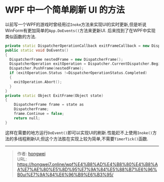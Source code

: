 # WPF 中一个简单刷新 UI 的方法




以前写一个WPF的游戏时曾经用过`Inoke`方法来实现UI的实时更新,但是听说WinForm有更加简单的`App.DoEvents()`方法来更新UI. 后来找到了在WPF中实现类似函数的方法.

```c++
private static DispatcherOperationCallback exitFrameCallback = new DispatcherOperationCallback(ExitFrame);
public static void DoEvents()
{
  DispatcherFrame nestedFrame = new DispatcherFrame();
  DispatcherOperation exitOperation = Dispatcher.CurrentDispatcher.BeginInvoke(DispatcherPriority.Background,exitFrameCallback, nestedFrame);
  Dispatcher.PushFrame(nestedFrame);
  if (exitOperation.Status !=DispatcherOperationStatus.Completed)
  {
    exitOperation.Abort();
  }
}
private static Object ExitFrame(Object state)
{
    DispatcherFrame frame = state as
    DispatcherFrame;
    frame.Continue = false;
    return null;
}
```

这样在需要的地方运行`DoEvent()`即可以实现UI的刷新.性能赶不上使用`Inoke()`方法的多线程刷新UI,但这个方法胜在实现上较为简单,不需要`TimerTick()`函数.


---

> 作者: [hongwei](https://github.com/hongwei7)  
> URL: https://hongwei7.online/wpf%E4%B8%AD%E4%B8%80%E4%B8%AA%E7%AE%80%E5%8D%95%E7%9A%84%E5%88%B7%E6%96%B0ui%E7%9A%84%E6%96%B9%E6%B3%95/  

